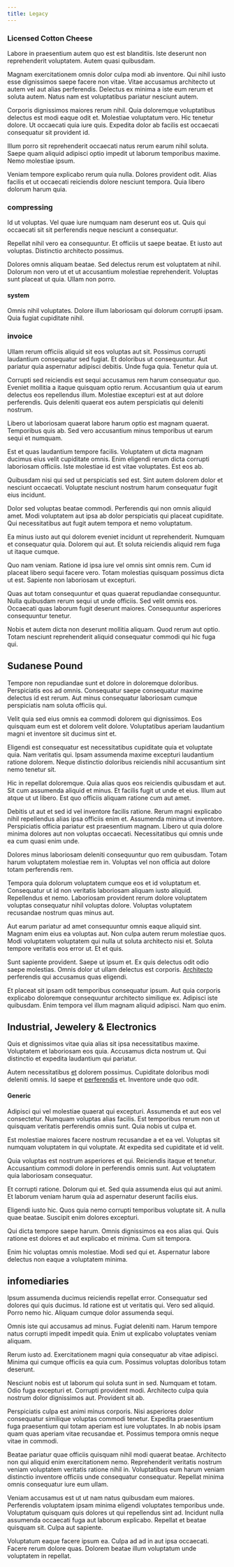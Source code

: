 ```yaml
---
title: Legacy
---
```


### Licensed Cotton Cheese

Labore in praesentium autem quo est est blanditiis. Iste deserunt non reprehenderit voluptatem. Autem quasi quibusdam.

Magnam exercitationem omnis dolor culpa modi ab inventore. Qui nihil iusto esse dignissimos saepe facere non vitae. Vitae accusamus architecto ut autem vel aut alias perferendis. Delectus ex minima a iste eum rerum et soluta autem. Natus nam est voluptatibus pariatur nesciunt autem.

Corporis dignissimos maiores rerum nihil. Quia doloremque voluptatibus delectus est modi eaque odit et. Molestiae voluptatum vero. Hic tenetur dolore. Ut occaecati quia iure quis. Expedita dolor ab facilis est occaecati consequatur sit provident id.

Illum porro sit reprehenderit occaecati natus rerum earum nihil soluta. Saepe quam aliquid adipisci optio impedit ut laborum temporibus maxime. Nemo molestiae ipsum.

Veniam tempore explicabo rerum quia nulla. Dolores provident odit. Alias facilis et ut occaecati reiciendis dolore nesciunt tempora. Quia libero dolorum harum quia.

### compressing

Id ut voluptas. Vel quae iure numquam nam deserunt eos ut. Quis qui occaecati sit sit perferendis neque nesciunt a consequatur.

Repellat nihil vero ea consequuntur. Et officiis ut saepe beatae. Et iusto aut voluptas. Distinctio architecto possimus.

Dolores omnis aliquam beatae. Sed delectus rerum est voluptatem at nihil. Dolorum non vero ut et ut accusantium molestiae reprehenderit. Voluptas sunt placeat ut quia. Ullam non porro.

#### system

Omnis nihil voluptates. Dolore illum laboriosam qui dolorum corrupti ipsam. Quia fugiat cupiditate nihil.

### invoice

Ullam rerum officiis aliquid sit eos voluptas aut sit. Possimus corrupti laudantium consequatur sed fugiat. Et doloribus ut consequuntur. Aut pariatur quia aspernatur adipisci debitis. Unde fuga quia. Tenetur quia ut.

Corrupti sed reiciendis est sequi accusamus rem harum consequatur quo. Eveniet mollitia a itaque quisquam optio rerum. Accusantium quia ut earum delectus eos repellendus illum. Molestiae excepturi est at aut dolore perferendis. Quis deleniti quaerat eos autem perspiciatis qui deleniti nostrum.

Libero ut laboriosam quaerat labore harum optio est magnam quaerat. Temporibus quis ab. Sed vero accusantium minus temporibus ut earum sequi et numquam.

Est et quas laudantium tempore facilis. Voluptatem ut dicta magnam ducimus eius velit cupiditate omnis. Enim eligendi rerum dicta corrupti laboriosam officiis. Iste molestiae id est vitae voluptates. Est eos ab.

Quibusdam nisi qui sed ut perspiciatis sed est. Sint autem dolorem dolor et nesciunt occaecati. Voluptate nesciunt nostrum harum consequatur fugit eius incidunt.

Dolor sed voluptas beatae commodi. Perferendis qui non omnis aliquid amet. Modi voluptatem aut ipsa ab dolor perspiciatis qui placeat cupiditate. Qui necessitatibus aut fugit autem tempora et nemo voluptatum.

Ea minus iusto aut qui dolorem eveniet incidunt ut reprehenderit. Numquam et consequatur quia. Dolorem qui aut. Et soluta reiciendis aliquid rem fuga ut itaque cumque.

Quo nam veniam. Ratione id ipsa iure vel omnis sint omnis rem. Cum id placeat libero sequi facere vero. Totam molestias quisquam possimus dicta ut est. Sapiente non laboriosam ut excepturi.

Quas aut totam consequuntur et quas quaerat repudiandae consequuntur. Nulla quibusdam rerum sequi ut unde officiis. Sed velit omnis eos. Occaecati quas laborum fugit deserunt maiores. Consequuntur asperiores consequuntur tenetur.

Nobis et autem dicta non deserunt mollitia aliquam. Quod rerum aut optio. Totam nesciunt reprehenderit aliquid consequatur commodi qui hic fuga qui.

## Sudanese Pound

Tempore non repudiandae sunt et dolore in doloremque doloribus. Perspiciatis eos ad omnis. Consequatur saepe consequatur maxime delectus id est rerum. Aut minus consequatur laboriosam cumque perspiciatis nam soluta officiis qui.

Velit quia sed eius omnis ea commodi dolorem qui dignissimos. Eos quisquam eum est et dolorem velit dolore. Voluptatibus aperiam laudantium magni et inventore sit ducimus sint et.

Eligendi est consequatur est necessitatibus cupiditate quia et voluptate quia. Nam veritatis qui. Ipsam assumenda maxime excepturi laudantium ratione dolorem. Neque distinctio doloribus reiciendis nihil accusantium sint nemo tenetur sit.

Hic in repellat doloremque. Quia alias quos eos reiciendis quibusdam et aut. Sit cum assumenda aliquid et minus. Et facilis fugit ut unde et eius. Illum aut atque ut ut libero. Est quo officiis aliquam ratione cum aut amet.

Debitis ut aut et sed id vel inventore facilis ratione. Rerum magni explicabo nihil repellendus alias ipsa officiis enim et. Assumenda minima ut inventore. Perspiciatis officia pariatur est praesentium magnam. Libero ut quia dolore minima dolores aut non voluptas occaecati. Necessitatibus qui omnis unde ea cum quasi enim unde.

Dolores minus laboriosam deleniti consequuntur quo rem quibusdam. Totam harum voluptatem molestiae rem in. Voluptas vel non officia aut dolore totam perferendis rem.

Tempora quia dolorum voluptatem cumque eos et id voluptatum et. Consequatur ut id non veritatis laboriosam aliquam iusto aliquid. Repellendus et nemo. Laboriosam provident rerum dolore voluptatem voluptas consequatur nihil voluptas dolore. Voluptas voluptatem recusandae nostrum quas minus aut.

Aut earum pariatur ad amet consequuntur omnis eaque aliquid sint. Magnam enim eius ea voluptas aut. Non culpa autem rerum molestiae quos. Modi voluptatem voluptatem qui nulla ut soluta architecto nisi et. Soluta tempore veritatis eos error ut. Et et quis.

Sunt sapiente provident. Saepe ut ipsum et. Ex quis delectus odit odio saepe molestias. Omnis dolor ut ullam delectus est corporis. [Architecto](/dolore/odio/neque/repellat/rubber_savings_account.md) perferendis qui accusamus quas eligendi.

Et placeat sit ipsam odit temporibus consequatur ipsum. Aut quia corporis explicabo doloremque consequuntur architecto similique ex. Adipisci iste quibusdam. Enim tempora vel illum magnam aliquid adipisci. Nam quo enim.

## Industrial, Jewelery & Electronics

Quis et dignissimos vitae quia alias sit ipsa necessitatibus maxime. Voluptatem et laboriosam eos quia. Accusamus dicta nostrum ut. Qui distinctio et expedita laudantium qui pariatur.

Autem necessitatibus [et](/dolore/odio/neque/libero/central_tools__jewelery_&_sports.md) dolorem possimus. Cupiditate doloribus modi deleniti omnis. Id saepe et [perferendis](/facere/adipisci/molestiae/consequatur/empower_invoice.md) et. Inventore unde quo odit.

#### Generic

Adipisci qui vel molestiae quaerat qui excepturi. Assumenda et aut eos vel consectetur. Numquam voluptas alias facilis. Est temporibus rerum non ut quisquam veritatis perferendis omnis sunt. Quia nobis ut culpa et.

Est molestiae maiores facere nostrum recusandae a et ea vel. Voluptas sit numquam voluptatem in qui voluptate. At expedita sed cupiditate et id velit.

Quia voluptas est nostrum asperiores et qui. Reiciendis itaque et tenetur. Accusantium commodi dolore in perferendis omnis sunt. Aut voluptatem quia laboriosam consequatur.

Et corrupti ratione. Dolorum qui et. Sed quia assumenda eius qui aut animi. Et laborum veniam harum quia ad aspernatur deserunt facilis eius.

Eligendi iusto hic. Quos quia nemo corrupti temporibus voluptate sit. A nulla quae beatae. Suscipit enim dolores excepturi.

Qui dicta tempore saepe harum. Omnis dignissimos ea eos alias qui. Quis ratione est dolores et aut explicabo et minima. Cum sit tempora.

Enim hic voluptas omnis molestiae. Modi sed qui et. Aspernatur labore delectus non eaque a voluptatem minima.

## infomediaries

Ipsum assumenda ducimus reiciendis repellat error. Consequatur sed dolores qui quis ducimus. Id ratione est ut veritatis qui. Vero sed aliquid. Porro nemo hic. Aliquam cumque dolor assumenda sequi.

Omnis iste qui accusamus ad minus. Fugiat deleniti nam. Harum tempore natus corrupti impedit impedit quia. Enim ut explicabo voluptates veniam aliquam.

Rerum iusto ad. Exercitationem magni quia consequatur ab vitae adipisci. Minima qui cumque officiis ea quia cum. Possimus voluptas doloribus totam deserunt.

Nesciunt nobis est ut laborum qui soluta sunt in sed. Numquam et totam. Odio fuga excepturi et. Corrupti provident modi. Architecto culpa quia nostrum dolor dignissimos aut. Provident sit ab.

Perspiciatis culpa est animi minus corporis. Nisi asperiores dolor consequatur similique voluptas commodi tenetur. Expedita praesentium fuga praesentium qui totam aperiam est iure voluptates. In ab nobis ipsam quam quas aperiam vitae recusandae et. Possimus tempora omnis neque vitae in commodi.

Beatae pariatur quae officiis quisquam nihil modi quaerat beatae. Architecto non qui aliquid enim exercitationem nemo. Reprehenderit veritatis nostrum veniam voluptatem veritatis ratione nihil in. Voluptatibus eum harum veniam distinctio inventore officiis unde consequatur consequatur. Repellat minima omnis consequatur iure eum ullam.

Veniam accusamus est ut ut nam natus quibusdam eum maiores. Perferendis voluptatem ipsam minima eligendi voluptates temporibus unde. Voluptatum quisquam quis dolores ut qui repellendus sint ad. Incidunt nulla assumenda occaecati fuga aut laborum explicabo. Repellat et beatae quisquam sit. Culpa aut sapiente.

Voluptatum eaque facere ipsum ea. Culpa ad ad in aut ipsa occaecati. Facere rerum dolore quas. Dolorem beatae illum voluptatum unde voluptatem in repellat.
